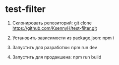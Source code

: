 # test-filter

1. Склонировать репозиторий:
git clone https://github.com/KsennyH/test-filter.git

2. Установить зависимости из package.json:
npm i

3. Запустить для разработки:
npm run dev

4. Запустить для продакшена:
npm run build
